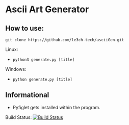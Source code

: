 # Ascii Art Generator 

## How to use:
`git clone https://github.com/le3ch-tech/asciiGen.git`

Linux:
- `python3 generate.py [title]`

Windows:
- `python generate.py [title]`

## Informational

- Pyfiglet gets installed within the program.


Build Status:
[![Build Status](https://github.com/github/opensource.guide/workflows/GitHub%20Actions%20CI/badge.svg)](https://github.com/le3ch-tech/asciiGen/pulse)
